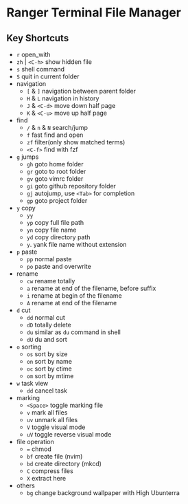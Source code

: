 # Ranger Terminal File Manager

## Key Shortcuts
* `r` open_with
* `zh` | `<C-h>` show hidden file
* `s` shell command
* `S` quit in current folder
* navigation
    * `[` & `]` navigation between parent folder
    * `H` & `L` navigation in history
    * `J` & `<C-d>` move down half page
    * `K` & `<C-u>` move up half page
* find
    * `/` & `n` & `N` search/jump
    * `f` fast find and open
    * `zf` filter(only show matched terms)
    * `<C-f>` find with fzf
* `g` jumps
    * `gh` goto home folder
    * `gr` goto to root folder
    * `gv` goto vimrc folder
    * `gi` goto github repository folder
    * `gj` autojump, use `<Tab>` for completion
    * `gp` goto project folder
* `y` copy
    * `yy`
    * `yp` copy full file path
    * `yn` copy file name
    * `yd` copy directory path
    * `y`. yank file name without extension
* `p` paste
    * `pp` normal paste
    * `po` paste and overwrite
* rename
    * `cw` rename totally
    * `a` rename at end of the filename, before suffix
    * `i` rename at begin of the filename
    * `A` rename at end of the filename
* `d` cut
    * `dd` normal cut
    * `dD` totally delete
    * `du` similar as `du` command in shell
    * `dU` du and sort
* `o` sorting
    * `os` sort by size
    * `on` sort by name
    * `oc` sort by ctime
    * `om` sort by mtime
* `w` task view
    * `dd` cancel task
* marking
    * `<Space>` toggle marking file
    * `v` mark all files
    * `uv` unmark all files
    * `V` toggle visual mode
    * `uV` toggle reverse visual mode
* file operation
    * `=` chmod
    * `bf` create file (nvim)
    * `bd` create directory (mkcd)
    * `C` compress files
    * `X` extract here
* others
    * `bg` change background wallpaper with High Ubunterra
